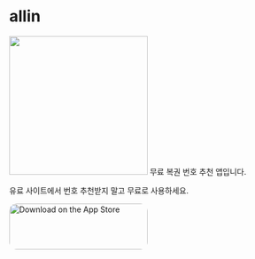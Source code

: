# allin
<img src="https://user-images.githubusercontent.com/54696445/227509734-e7feaa72-a2aa-47d4-b545-80bd56e92ad0.png" style="width: 250px; height: 250px;">  
  무료 복권 번호 추천 앱입니다.  
  
  유료 사이트에서 번호 추천받지 말고 무료로 사용하세요.  
  
  <a href="https://apps.apple.com/us/app/allin/id6446078092" style="display: inline-block; overflow: hidden; border-radius: 13px; width: 250px; height: 83px;"><img src="https://tools.applemediaservices.com/api/badges/download-on-the-app-store/black/en-US?size=250x83&amp" alt="Download on the App Store" style="border-radius: 13px; width: 250px; height: 83px;"></a>
